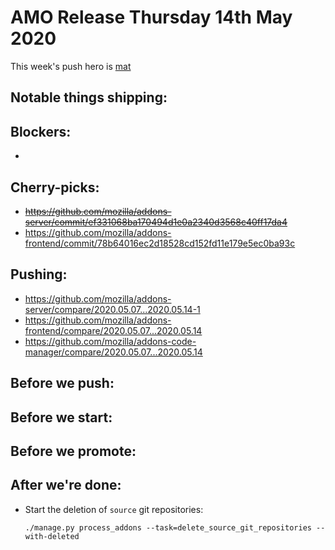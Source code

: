 # AMO Release Thursday 14th May 2020

This week's push hero is [mat](https://github.com/diox)

## Notable things shipping:

## Blockers:

-

## Cherry-picks:

- ~~https://github.com/mozilla/addons-server/commit/ef331068ba170494d1e0a2340d3568c40ff17da4~~
- https://github.com/mozilla/addons-frontend/commit/78b64016ec2d18528cd152fd11e179e5ec0ba93c

## Pushing:

- https://github.com/mozilla/addons-server/compare/2020.05.07...2020.05.14-1
- https://github.com/mozilla/addons-frontend/compare/2020.05.07...2020.05.14
- https://github.com/mozilla/addons-code-manager/compare/2020.05.07...2020.05.14

## Before we push:

## Before we start:

## Before we promote:

## After we're done:

- Start the deletion of `source` git repositories:

    ```
    ./manage.py process_addons --task=delete_source_git_repositories --with-deleted
    ```
